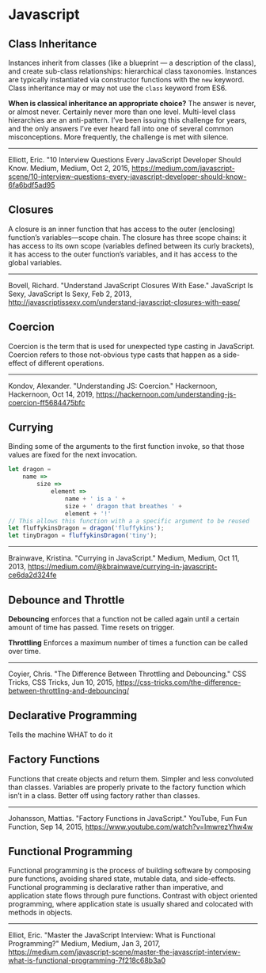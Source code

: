 # Javascript

## Class Inheritance
Instances inherit from classes (like a blueprint — a description of the class), and create sub-class relationships: hierarchical class taxonomies. Instances are typically instantiated via constructor functions with the `new` keyword. Class inheritance may or may not use the `class` keyword from ES6.

**When is classical inheritance an appropriate choice?**
The answer is never, or almost never. Certainly never more than one level. Multi-level class hierarchies are an anti-pattern. I’ve been issuing this challenge for years, and the only answers I’ve ever heard fall into one of several common misconceptions. More frequently, the challenge is met with silence.

---

Elliott, Eric. "10 Interview Questions Every JavaScript Developer Should Know. Medium, Medium, Oct 2, 2015,
https://medium.com/javascript-scene/10-interview-questions-every-javascript-developer-should-know-6fa6bdf5ad95


## Closures
A closure is an inner function that has access to the outer (enclosing) function’s variables—scope chain. The closure has three scope chains: it has access to its own scope (variables defined between its curly brackets), it has access to the outer function’s variables, and it has access to the global variables.

---

Bovell, Richard. "Understand JavaScript Closures With Ease." JavaScript Is Sexy, JavaScript Is Sexy, Feb 2, 2013, http://javascriptissexy.com/understand-javascript-closures-with-ease/

## Coercion
Coercion is the term that is used for unexpected type casting in JavaScript. Coercion refers to those not-obvious type casts that happen as a side-effect of different operations.

---
Kondov, Alexander. "Understanding JS: Coercion." Hackernoon, Hackernoon, Oct 14, 2019,
https://hackernoon.com/understanding-js-coercion-ff5684475bfc

## Currying
Binding some of the arguments to the first function invoke, so that those values are fixed for the next invocation.
```javascript
let dragon =
    name =>
        size =>
            element =>
                name + ' is a ' +
                size + ' dragon that breathes ' +
                element + '!'
// This allows this function with a a specific argument to be reused
let fluffykinsDragon = dragon('fluffykins');
let tinyDragon = fluffykinsDragon('tiny');
```

---

Brainwave, Kristina. "Currying in JavaScript." Medium, Medium, Oct 11, 2013,
https://medium.com/@kbrainwave/currying-in-javascript-ce6da2d324fe

## Debounce and Throttle
**Debouncing** enforces that a function not be called again until a certain amount of time has passed. Time resets on trigger.

**Throttling** Enforces a maximum number of times a function can be called over time.

---
Coyier, Chris. "The Difference Between Throttling and Debouncing." CSS Tricks, CSS Tricks, Jun 10, 2015,
https://css-tricks.com/the-difference-between-throttling-and-debouncing/


## Declarative Programming
Tells the machine WHAT to do it

## Factory Functions
Functions that create objects and return them. Simpler and less convoluted than classes. Variables are properly private to the factory function which isn’t in a class. Better off using factory rather than classes.

---

Johansson, Mattias. "Factory Functions in JavaScript." YouTube, Fun Fun Function, Sep 14, 2015,
https://www.youtube.com/watch?v=ImwrezYhw4w

## Functional Programming
Functional programming is the process of building software by composing pure functions, avoiding shared state, mutable data, and side-effects. Functional programming is declarative rather than imperative, and application state flows through pure functions. Contrast with object oriented programming, where application state is usually shared and colocated with methods in objects.

---

Elliot, Eric. "Master the JavaScript Interview: What is Functional Programming?" Medium, Medium, Jan 3, 2017,
https://medium.com/javascript-scene/master-the-javascript-interview-what-is-functional-programming-7f218c68b3a0
